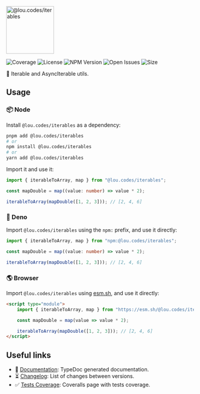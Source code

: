 <img id="logo" alt="@lou.codes/iterables" src="https://lou.codes/logos/lou_codes_iterables.svg" height="128" />

![Coverage][coverage-badge] ![License][license-badge]
![NPM Version][npm-version-badge] ![Open Issues][open-issues-badge]
![Size][size-badge]

🔁 Iterable and AsyncIterable utils.

## Usage

### 📦 Node

Install `@lou.codes/iterables` as a dependency:

```bash
pnpm add @lou.codes/iterables
# or
npm install @lou.codes/iterables
# or
yarn add @lou.codes/iterables
```

Import it and use it:

```typescript
import { iterableToArray, map } from "@lou.codes/iterables";

const mapDouble = map((value: number) => value * 2);

iterableToArray(mapDouble([1, 2, 3])); // [2, 4, 6]
```

### 🦕 Deno

Import `@lou.codes/iterables` using the `npm:` prefix, and use it directly:

```typescript
import { iterableToArray, map } from "npm:@lou.codes/iterables";

const mapDouble = map((value: number) => value * 2);

iterableToArray(mapDouble([1, 2, 3])); // [2, 4, 6]
```

### 🌎 Browser

Import `@lou.codes/iterables` using [esm.sh][esm.sh], and use it directly:

```html
<script type="module">
	import { iterableToArray, map } from "https://esm.sh/@lou.codes/iterables";

	const mapDouble = map(value => value * 2);

	iterableToArray(mapDouble([1, 2, 3])); // [2, 4, 6]
</script>
```

## Useful links

-   📝 [Documentation][documentation]: TypeDoc generated documentation.
-   ⏳ [Changelog][changelog]: List of changes between versions.
-   ✅ [Tests Coverage][coverage]: Coveralls page with tests coverage.

<!-- Reference -->

[changelog]:
	https://github.com/loucyx/lou.codes/blob/main/packages/@lou.codes/iterables/CHANGELOG.md
[coverage-badge]:
	https://img.shields.io/coveralls/github/loucyx/lou.codes.svg?labelColor=666&color=0a8
[coverage]: https://coveralls.io/github/loucyx/lou.codes
[documentation]: https://lou.codes/libraries/lou_codes_iterables/
[esm.sh]: https://esm.sh
[license-badge]:
	https://img.shields.io/npm/l/@lou.codes/iterables.svg?labelColor=666&color=0a8
[npm-version-badge]:
	https://img.shields.io/npm/v/@lou.codes/iterables.svg?labelColor=666&color=0a8
[open-issues-badge]:
	https://img.shields.io/github/issues/loucyx/lou.codes.svg?labelColor=666&color=0a8
[size-badge]:
	https://img.shields.io/badge/dynamic/json?label=size&labelColor=666&color=0a8&suffix=KiB&query=%24.size&url=https%3A%2F%2Fraw.githubusercontent.com%2Floucyx%2Flou.codes%2Fmain%2Fpackages%2F%40lou.codes%2Fiterables%2Fpackage.json
